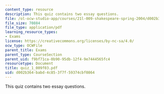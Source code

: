 ```yaml
---
content_type: resource
description: This quiz contains two essay questions.
file: /ol-ocw-studio-app/courses/21l-009-shakespeare-spring-2004/d002b364babd4c853f7f59374cbf0864_quiz_1_009f03.pdf
file_size: 70884
file_type: application/pdf
learning_resource_types:
- Exams
license: https://creativecommons.org/licenses/by-nc-sa/4.0/
ocw_type: OCWFile
parent_title: Exams
parent_type: CourseSection
parent_uid: f9bf71ca-0b90-95db-12f4-9e7444565fc4
resourcetype: Document
title: quiz_1_009f03.pdf
uid: d002b364-babd-4c85-3f7f-59374cbf0864
---
```

This quiz contains two essay questions.